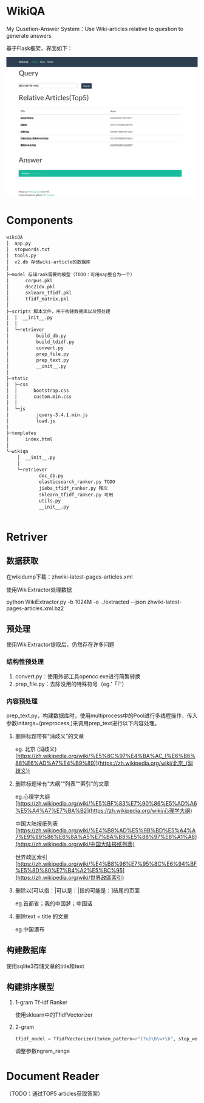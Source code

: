 # WikiQA

My Qusetion-Answer System：Use Wiki-articles relative to question to generate answers

基于Flask框架，界面如下：

![home](images/home.png)

# Components

```
wikiQA
│  app.py
│  stopwords.txt
│  tools.py
│  v2.db 存储wiki-article的数据库
│  
├─model 存储rank需要的模型（TODO：可用map整合为一个）
│      corpus.pkl
│      doc2idx.pkl
│      sklearn_tfidf.pkl
│      tfidf_matrix.pkl
│      
├─scripts 脚本文件，用于构建数据库以及预处理
│  │  __init__.py
│  │  
│  └─retriever
│          build_db.py
│          build_tdidf.py
│          convert.py
│          prep_file.py
│          prep_text.py
│          __init__.py
│          
├─static 
│  ├─css
│  │      bootstrap.css
│  │      custom.min.css
│  │      
│  └─js
│          jquery-3.4.1.min.js
│          load.js
│          
├─templates
│      index.html
│      
└─wikiqa
    │  __init__.py
    │  
    └─retriever
            doc_db.py
            elasticsearch_ranker.py TODO
            jieba_tfidf_ranker.py 残次
            sklearn_tfidf_ranker.py 可用
            utils.py
            __init__.py
            

```

# Retriver

## 数据获取

在wikidump下载：zhwiki-latest-pages-articles.xml

使用WikiExtractor处理数据

python WikiExtractor.py -b 1024M -o ../extracted --json zhwiki-latest-pages-articles.xml.bz2

## 预处理

使用WikiExtractor提取后，仍然存在许多问题

### 结构性预处理

1. convert.py：使用外部工具opencc.exe进行简繁转换
2. prep_file.py：去除没用的特殊符号（eg.'「『'）

### 内容预处理

prep_text.py，构建数据库时，使用multiprocess中的Pool进行多线程操作，传入参数initargs=(preprocess,)来调用prep_text进行以下内容处理。

1. 删除标题带有“消歧义”的文章

   eg. 北京 (消歧义)[https://zh.wikipedia.org/wiki/%E5%8C%97%E4%BA%AC_(%E6%B6%88%E6%AD%A7%E4%B9%89)](https://zh.wikipedia.org/wiki/北京_(消歧义))

2. 删除标题带有“大纲”“列表”“索引”的文章

   eg.心理学大纲[https://zh.wikipedia.org/wiki/%E5%BF%83%E7%90%86%E5%AD%A6%E5%A4%A7%E7%BA%B2](https://zh.wikipedia.org/wiki/心理学大纲)

   中国大陆报纸列表[https://zh.wikipedia.org/wiki/%E4%B8%AD%E5%9B%BD%E5%A4%A7%E9%99%86%E6%8A%A5%E7%BA%B8%E5%88%97%E8%A1%A8](https://zh.wikipedia.org/wiki/中国大陆报纸列表)

   世界政区索引[https://zh.wikipedia.org/wiki/%E4%B8%96%E7%95%8C%E6%94%BF%E5%8D%80%E7%B4%A2%E5%BC%95](https://zh.wikipedia.org/wiki/世界政區索引)

3. 删除以[可以指：|可以是：|指的可能是：]结尾的页面

   eg.首都省；我的中国梦；中国话

4. 删除text = title 的文章

   eg.中国瀑布

## 构建数据库

使用sqlite3存储文章的title和text

## 构建排序模型

1. 1-gram Tf-idf Ranker

   使用sklearn中的TfidfVectorizer

2. 2-gram

   ```python
   tfidf_model = TfidfVectorizer(token_pattern=r"(?u)\b\w+\b", stop_words=stopwords, ngram_range=(1, 2)).fit(corpus)
   ```

   调整参数ngram_range

# Document Reader

（TODO：通过TOP5 articles获取答案）
